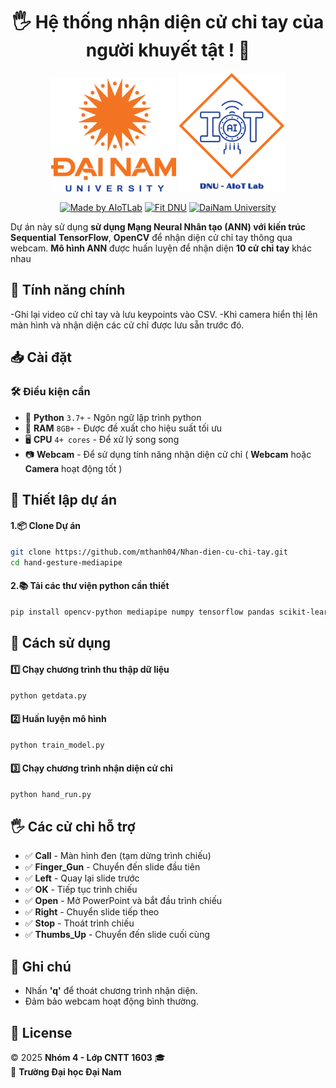 <h1 align="center">🖐 Hệ thống nhận diện cử chỉ tay của người khuyết tật ! 🚀</h1>
<div align="center">

<p align="center">
  <img src="logoDaiNam.png" alt="DaiNam University Logo" width="200"/>
  <img src="LogoAIoTLab.png" alt="AIoTLab Logo" width="170"/>
</p>

[![Made by AIoTLab](https://img.shields.io/badge/Made%20by%20AIoTLab-blue?style=for-the-badge)](https://www.facebook.com/DNUAIoTLab)
[![Fit DNU](https://img.shields.io/badge/Fit%20DNU-green?style=for-the-badge)](https://fitdnu.net/)
[![DaiNam University](https://img.shields.io/badge/DaiNam%20University-red?style=for-the-badge)](https://dainam.edu.vn)
</div>

Dự án này sử dụng **sử dụng Mạng Neural Nhân tạo (ANN) với kiến trúc Sequential**  **TensorFlow**, **OpenCV** để nhận diện cử chỉ tay  thông qua webcam. **Mô hình ANN** được huấn luyện để nhận diện **10 cử chỉ tay** khác nhau 

## 🎯 Tính năng chính
-Ghi lại video cử chỉ tay và lưu keypoints vào CSV.
-Khi camera hiển thị lên màn hình và nhận diện các cử chỉ được lưu sẵn trước đó.

## 📥 Cài đặt

### 🛠 Điều kiện cần

- 🐍 **Python** `3.7+` - Ngôn ngữ lập trình python
- 💾 **RAM** `8GB+` - Được đề xuất cho hiệu suất tối ưu
- 🖥 **CPU** `4+ cores` - Để xử lý song song
- 📷 **Webcam** - Để sử dụng tính năng nhận diện cử chỉ ( **Webcam** hoặc **Camera** hoạt động tốt )


## 🎥 Thiết lập dự án
#### 1.📦 Clone Dự án
```bash
git clone https://github.com/mthanh04/Nhan-dien-cu-chi-tay.git
cd hand-gesture-mediapipe
```
#### 2.📚 Tải các thư viện python cần thiết
```bash
pip install opencv-python mediapipe numpy tensorflow pandas scikit-learn matplotlib pyautogui pygetwindow
```
## 🎥 Cách sử dụng
#### 1️⃣ Chạy chương trình thu thập dữ liệu
```bash
python getdata.py
```
#### 2️⃣ Huấn luyện mô hình
```bash
python train_model.py
```
#### 3️⃣ Chạy chương trình nhận diện cử chỉ
```bash
python hand_run.py
```
## 🖐 Các cử chỉ hỗ trợ
- ✅ **Call** - Màn hình đen (tạm dừng trình chiếu)
- ✅ **Finger_Gun** - Chuyển đến slide đầu tiên
- ✅ **Left** - Quay lại slide trước
- ✅ **OK** - Tiếp tục trình chiếu
- ✅ **Open** - Mở PowerPoint và bắt đầu trình chiếu
- ✅ **Right** - Chuyển slide tiếp theo
- ✅ **Stop** - Thoát trình chiếu
- ✅ **Thumbs_Up** - Chuyển đến slide cuối cùng
## 📌 Ghi chú
- Nhấn **'q'** để thoát chương trình nhận diện.
- Đảm bảo webcam hoạt động bình thường.
## 📝 License

© 2025 **Nhóm 4 - Lớp CNTT 1603** 🎓  
🏫 **Trường Đại học Đại Nam** 

